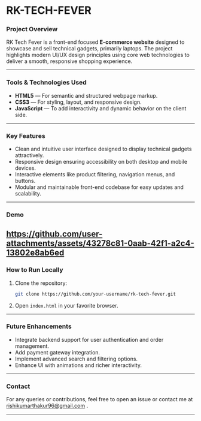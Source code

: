 # RK-TECH-FEVER

### Project Overview

RK Tech Fever is a front-end focused **E-commerce website** designed to showcase and sell technical gadgets, primarily laptops. The project highlights modern UI/UX design principles using core web technologies to deliver a smooth, responsive shopping experience.

---

### Tools & Technologies Used

* **HTML5** — For semantic and structured webpage markup.
* **CSS3** — For styling, layout, and responsive design.
* **JavaScript** — To add interactivity and dynamic behavior on the client side.

---

### Key Features

* Clean and intuitive user interface designed to display technical gadgets attractively.
* Responsive design ensuring accessibility on both desktop and mobile devices.
* Interactive elements like product filtering, navigation menus, and buttons.
* Modular and maintainable front-end codebase for easy updates and scalability.

---

### Demo

https://github.com/user-attachments/assets/43278c81-0aab-42f1-a2c4-13802e8ab6ed
---

### How to Run Locally

1. Clone the repository:

   ```bash
   git clone https://github.com/your-username/rk-tech-fever.git
   ```
2. Open `index.html` in your favorite browser.

---

### Future Enhancements

* Integrate backend support for user authentication and order management.
* Add payment gateway integration.
* Implement advanced search and filtering options.
* Enhance UI with animations and richer interactivity.

---

### Contact

For any queries or contributions, feel free to open an issue or contact me at rishikumarthakur96@gmail.com .

---








